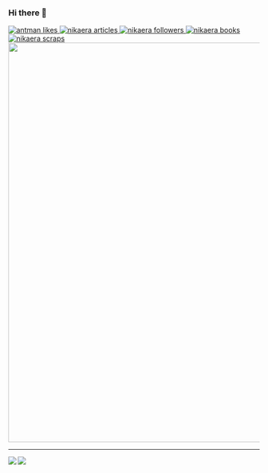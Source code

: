 ### Hi there 👋
<!-- Like のバッジ -->
<a href="https://zenn.dev/antman">
  <img src="https://zenn.badge.nikaera.com/s/antman/likes?style=plastic" alt="antman likes" />
</a>

<!-- Articles のバッジ -->
<a href="https://zenn.dev/nikaera/articles">
  <img src="https://zenn.badge.nikaera.com/s/nikaera/articles?style=plastic" alt="nikaera articles" />
</a>

<!-- Followers のバッジ -->
<a href="https://zenn.dev/nikaera/followers">
  <img src="https://zenn.badge.nikaera.com/s/nikaera/followers?style=plastic" alt="nikaera followers" />
</a>

<!-- Books のバッジ -->
<a href="https://zenn.dev/nikaera/books">
  <img src="https://zenn.badge.nikaera.com/s/nikaera/books?style=plastic" alt="nikaera books" />
</a>

<!-- Scraps のバッジ -->
<a href="https://zenn.dev/nikaera/scraps">
  <img src="https://zenn.badge.nikaera.com/s/nikaera/scraps?style=plastic" alt="nikaera scraps" />
</a>
<img width=800 src="https://github-profile-trophy.vercel.app/?username=yama-yeah&column=8&theme=gruvbox&no-frame=true"/>

---

<img align="left" src="https://github-readme-stats.vercel.app/api?username=yama-yeah&count_private=true&show_icons=true" />

<img align="left" src="https://github-readme-stats.vercel.app/api/top-langs/?username=yama-yeah" />


<!--
**yama-yeah/yama-yeah** is a ✨ _special_ ✨ repository because its `README.md` (this file) appears on your GitHub profile.

Here are some ideas to get you started:

- 🔭 I’m currently working on ...
- 🌱 I’m currently learning ...
- 👯 I’m looking to collaborate on ...
- 🤔 I’m looking for help with ...
- 💬 Ask me about ...
- 📫 How to reach me: ...
- 😄 Pronouns: ...
- ⚡ Fun fact: ...
-->
